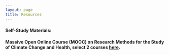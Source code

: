```yaml
---
layout: page
title: Resources 
--- 
```



#### Self-Study Materials:

#### Massive Open Online Course (MOOC) on Research Methods for the Study of Climate Change and Health, select 2 courses [here](https://high-edu.courses/courses/course-v1:HIGH+CCH-RM+2021/about).

